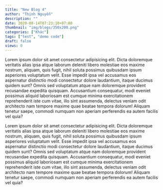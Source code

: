 ```yaml
---
title: "New Blog 4"
author: "Thịnh Nguyễn"
description: ""
date: 2020-08-14T07:23:10+07:00
thumbnail: "img/blogs/350x200.png"
categories: ["Khác"]
tags: ["test", "demo code"]
draft: false
views: 0
---
```


Lorem ipsum dolor sit amet consectetur adipisicing elit. Dicta doloremque veritatis alias ipsa atque laborum deleniti libero molestiae eos maxime nostrum, aliquam, quis fugit, nihil soluta possimus quibusdam ipsum asperiores voluptatum velit. Esse impedit ipsa vel accusamus eos aspernatur distinctio modi consectetur dolore laudantium, itaque ducimus quidem sunt? Omnis sed voluptatum atque nam doloremque provident recusandae expedita quisquam. Accusantium consequatur, modi eveniet possimus aliquid laboriosam est cumque minima exercitationem reprehenderit iste cum vitae, illo sint assumenda, delectus veniam odit architecto nam tempore maxime quae beatae tempora dolorum! Aliquam tenetur saepe, commodi numquam non aperiam perferendis ea autem facilis vel quia?

Lorem ipsum dolor sit amet consectetur adipisicing elit. Dicta doloremque veritatis alias ipsa atque laborum deleniti libero molestiae eos maxime nostrum, aliquam, quis fugit, nihil soluta possimus quibusdam ipsum asperiores voluptatum velit. Esse impedit ipsa vel accusamus eos aspernatur distinctio modi consectetur dolore laudantium, itaque ducimus quidem sunt? Omnis sed voluptatum atque nam doloremque provident recusandae expedita quisquam. Accusantium consequatur, modi eveniet possimus aliquid laboriosam est cumque minima exercitationem reprehenderit iste cum vitae, illo sint assumenda, delectus veniam odit architecto nam tempore maxime quae beatae tempora dolorum! Aliquam tenetur saepe, commodi numquam non aperiam perferendis ea autem facilis vel quia?
